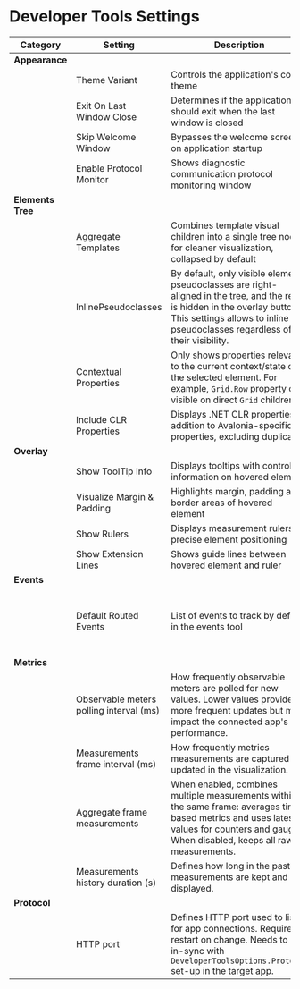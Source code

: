 # Developer Tools Settings

| Category | Setting | Description | Default Value |
|----------|---------|-------------|---------------|
| **Appearance** |
| | Theme Variant | Controls the application's color theme | Dark |
| | Exit On Last Window Close | Determines if the application should exit when the last window is closed | true |
| | Skip Welcome Window | Bypasses the welcome screen on application startup | false |
| | Enable Protocol Monitor | Shows diagnostic communication protocol monitoring window | false |
| **Elements Tree** |
| | Aggregate Templates | Combines template visual children into a single tree node for cleaner visualization, collapsed by default | true |
| | InlinePseudoclasses | By default, only visible element pseudoclasses are right-aligned in the tree, and the rest is hidden in the overlay button. This settings allows to inline all pseudoclasses regardless of their visibility. | false |
| | Contextual Properties | Only shows properties relevant to the current context/state of the selected element. For example, `Grid.Row` property only visible on direct `Grid` children | true |
| | Include CLR Properties | Displays .NET CLR properties in addition to Avalonia-specific properties, excluding duplicates | false |
| **Overlay** |
| | Show ToolTip Info | Displays tooltips with control information on hovered element | true |
| | Visualize Margin & Padding | Highlights margin, padding and border areas of hovered element | true |
| | Show Rulers | Displays measurement rulers for precise element positioning | true |
| | Show Extension Lines | Shows guide lines between hovered element and ruler | true |
| **Events** |
| | Default Routed Events | List of events to track by default in the events tool | `Button.ClickEvent`, `InputElement.KeyDownEvent`, `InputElement.KeyUpEvent`, `InputElement.TextInputEvent`, `InputElement.PointerReleasedEvent`, `InputElement.PointerPressedEvent` |
| **Metrics** |
| | Observable meters polling interval (ms) | How frequently observable meters are polled for new values. Lower values provide more frequent updates but may impact the connected app's performance. | 1000ms |
| | Measurements frame interval (ms) | How frequently metrics measurements are captured and updated in the visualization. | 250ms |
| | Aggregate frame measurements | When enabled, combines multiple measurements within the same frame: averages time-based metrics and uses latest values for counters and gauges. When disabled, keeps all raw measurements. | true |
| | Measurements history duration (s) | Defines how long in the past measurements are kept and displayed. | 60s |
| **Protocol** |
| | HTTP port | Defines HTTP port used to listen for app connections. Requires restart on change. Needs to be in-sync with `DeveloperToolsOptions.Protocol` set-up in the target app. | 29414 |
